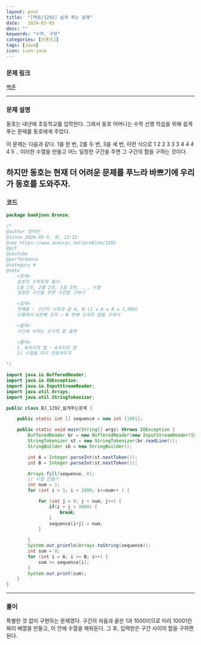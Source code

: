 ```yaml
---
layout: post
title:  "[백준/1292] 쉽게 푸는 문제"
date:   2024-03-05
desc: ""
keywords: "수학, 구현"
categories: [브론즈1]
tags: [Java]
icon: icon-java
---
```


### 문제 링크
[백준](https://www.acmicpc.net/problem/1292)

---

### 문제 설명
동호는 내년에 초등학교를 입학한다. 그래서 동호 어머니는 수학 선행 학습을 위해 쉽게 푸는 문제를 동호에게 주었다.

이 문제는 다음과 같다. 1을 한 번, 2를 두 번, 3을 세 번, 이런 식으로 1 2 2 3 3 3 4 4 4 4 5 .. 이러한 수열을 만들고 어느 일정한 구간을 주면 그 구간의 합을 구하는 것이다.

하지만 동호는 현재 더 어려운 문제를 푸느라 바쁘기에 우리가 동호를 도와주자.
---

### 코드
```JAVA
package baekjoon.Bronze;

/*
@author 정여민
@since 2024-03-5, 화, 13:12
@see https://www.acmicpc.net/problem/1292
@git
@youtube
@performance
@category #
@note
    <문제>
    동호의 수학문제 풀이.
    1을 1번, 2를 2번, 3을 3번, ... 수열
    일정한 구간을 주면 구간합 구하기

    <입력>
    첫째줄 : 구간의 시작과 끝 A, B (1 ≤ A ≤ B ≤ 1,000)
    수열에서 A번째 숫자 ~ B 번째 숫자의 합을 구하기

    <출력>
    구간에 속하는 숫자의 합 출력

    <풀이>
    1. B까지의 합 - A까지의 합
    1) 수열을 미리 만들어두자

*/

import java.io.BufferedReader;
import java.io.IOException;
import java.io.InputStreamReader;
import java.util.Arrays;
import java.util.StringTokenizer;

public class BJ_1292_쉽게푸는문제 {

    public static int [] sequence = new int [1001];

    public static void main(String[] args) throws IOException {
        BufferedReader br = new BufferedReader(new InputStreamReader(System.in));
        StringTokenizer st = new StringTokenizer(br.readLine());
        StringBuilder sb = new StringBuilder();

        int A = Integer.parseInt(st.nextToken());
        int B = Integer.parseInt(st.nextToken());

        Arrays.fill(sequence, 0);
        // 수열 만들기
        int num = 1;
        for (int i = 1; i < 1000; i+=num++ ) {

            for (int j = 0; j < num; j++) {
                if(i + j > 1000) {
                    break;
                }
                sequence[i+j] = num;
            }

        }
        System.out.println(Arrays.toString(sequence));
        int sum = 0;
        for (int i = A; i <= B; i++) {
            sum += sequence[i];
        }
        System.out.print(sum);
    }
}

```

---
### 풀이
특별한 것 없이 구현하는 문제였다.
구간의 처음과 끝은 1과 1000이므로 미리 10001칸짜리 배열을 만들고, 이 안에 수열을 채워둔다.
그 후, 입력받은 구간 사이의 합을 구하면 된다.